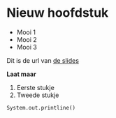 # Nieuw hoofdstuk

- Mooi 1
- Mooi 2
- Mooi 3

Dit is de url van [de slides](https://gitpitch.com/eothein/workshop-git-itlab#/11/9)

**Laat maar**

1. Eerste stukje
2. Tweede stukje

```
System.out.printline()
```

